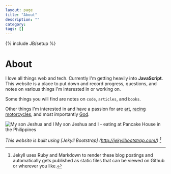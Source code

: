 ```yaml
---
layout: page
title: "About"
description: ""
category: 
tags: []
---
```

{% include JB/setup %}

# About

I love all things web and tech. Currently I'm getting heavily into **JavaScript**. This website is a place to put down and record progress, questions, and notes on various things I'm interested in or working on.

Some things you will find are notes on `code`, `articles`, and `books`.

Other things I'm interested in and have a passion for are [art](http://design48.net/clients/hoodlum), [racing motorcycles](http://www.ryanregalado.com), and most importantly [God](http://ryanregalado.com/news_aug2008.php).

![My son Jeshua and I](http://design48.net/i/Ryan-and-Jeshua-Pancake-House.png)
My son Jeshua and I - eating at Pancake House in the Philippines
     
_This website is built using [Jekyll Bootstrap] (http://jekyllbootstrap.com/) [^1]_

[^1]: Jekyll uses Ruby and Markdown to render these blog postings and automatically gets published as static files that can be viewed on Github or wherever you like.
